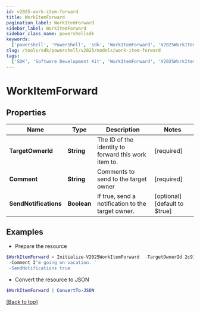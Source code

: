 ```yaml
---
id: v2025-work-item-forward
title: WorkItemForward
pagination_label: WorkItemForward
sidebar_label: WorkItemForward
sidebar_class_name: powershellsdk
keywords:
  ['powershell', 'PowerShell', 'sdk', 'WorkItemForward', 'V2025WorkItemForward']
slug: /tools/sdk/powershell/v2025/models/work-item-forward
tags:
  ['SDK', 'Software Development Kit', 'WorkItemForward', 'V2025WorkItemForward']
---
```


# WorkItemForward

## Properties

| Name | Type | Description | Notes |
| --- | --- | --- | --- |
| **TargetOwnerId** | **String** | The ID of the identity to forward this work item to. | [required] |
| **Comment** | **String** | Comments to send to the target owner | [required] |
| **SendNotifications** | **Boolean** | If true, send a notification to the target owner. | [optional] [default to $true] |

## Examples

- Prepare the resource

```powershell
$WorkItemForward = Initialize-V2025WorkItemForward  -TargetOwnerId 2c9180835d2e5168015d32f890ca1581 `
 -Comment I'm going on vacation. `
 -SendNotifications true
```

- Convert the resource to JSON

```powershell
$WorkItemForward | ConvertTo-JSON
```

[[Back to top]](#)
